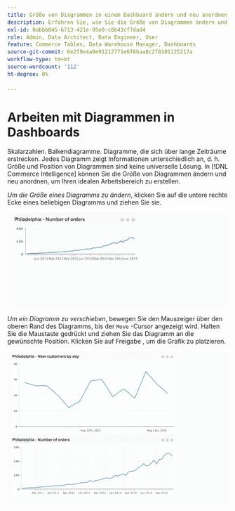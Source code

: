```yaml
---
title: Größe von Diagrammen in einem Dashboard ändern und neu anordnen
description: Erfahren Sie, wie Sie die Größe von Diagrammen ändern und neu anordnen können, um Ihren idealen Arbeitsbereich zu erstellen.
exl-id: 0abbb845-6713-421e-95e0-c0b43cf7dad4
role: Admin, Data Architect, Data Engineer, User
feature: Commerce Tables, Data Warehouse Manager, Dashboards
source-git-commit: 6e2f9e4a9e91212771e6f6baa8c2f8101125217a
workflow-type: tm+mt
source-wordcount: '112'
ht-degree: 0%

---
```


# Arbeiten mit Diagrammen in Dashboards

Skalarzahlen. Balkendiagramme. Diagramme, die sich über lange Zeiträume erstrecken. Jedes Diagramm zeigt Informationen unterschiedlich an, d. h. Größe und Position von Diagrammen sind keine universelle Lösung. In [!DNL Commerce Intelligence] können Sie die Größe von Diagrammen ändern und neu anordnen, um Ihren idealen Arbeitsbereich zu erstellen.

*Um die Größe eines Diagramms zu ändern*, klicken Sie auf die untere rechte Ecke eines beliebigen Diagramms und ziehen Sie sie.

![Größendiagramm](../../assets/Resize_Chart_in_Dashboard.gif)

*Um ein Diagramm zu verschieben*, bewegen Sie den Mauszeiger über den oberen Rand des Diagramms, bis der `Move` -Cursor angezeigt wird. Halten Sie die Maustaste gedrückt und ziehen Sie das Diagramm an die gewünschte Position. Klicken Sie auf Freigabe , um die Grafik zu platzieren.

![Diagramm verschieben](../../assets/Move_Chart_in_Dashboard.gif)
